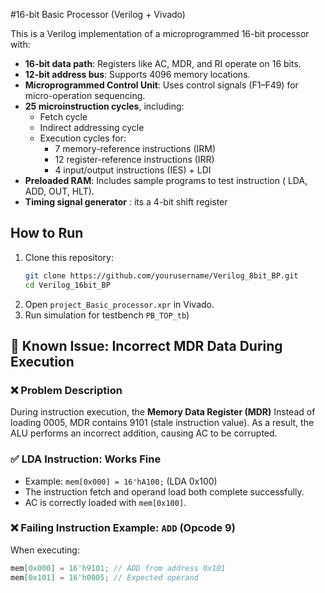 #16-bit Basic Processor (Verilog + Vivado)

This is a Verilog implementation of a microprogrammed 16-bit processor with:


- **16-bit data path**: Registers like AC, MDR, and RI operate on 16 bits.
- **12-bit address bus**: Supports 4096 memory locations.
- **Microprogrammed Control Unit**: Uses control signals (F1–F49) for micro-operation sequencing.
- **25 microinstruction cycles**, including:
  - Fetch cycle
  - Indirect addressing cycle
  - Execution cycles for:
    - 7 memory-reference instructions (IRM)
    - 12 register-reference instructions (IRR)
    - 4 input/output instructions (IES) + LDI
- **Preloaded RAM**: Includes sample programs to test instruction ( LDA, ADD, OUT, HLT).
- **Timing signal generator** : its a 4-bit shift register

## How to Run

1. Clone this repository:
   ```bash
   git clone https://github.com/yourusername/Verilog_8bit_BP.git
   cd Verilog_16bit_BP
   ```
2. Open `project_Basic_processor.xpr` in Vivado.
3. Run simulation for testbench  `PB_TOP_tb`)

## 🐞 Known Issue: Incorrect MDR Data During Execution
### ❌ Problem Description
During instruction execution, the **Memory Data Register (MDR)** Instead of loading 0005, MDR contains 9101 (stale instruction value).
As a result, the ALU performs an incorrect addition, causing AC to be corrupted. 

### ✅ LDA Instruction: Works Fine

- Example: `mem[0x000] = 16'hA100;` (LDA 0x100)
- The instruction fetch and operand load both complete successfully.
- AC is correctly loaded with `mem[0x100]`.

### ❌ Failing Instruction Example: `ADD` (Opcode 9)

When executing:
```verilog
mem[0x000] = 16'h9101; // ADD from address 0x101
mem[0x101] = 16'h0005; // Expected operand
```
